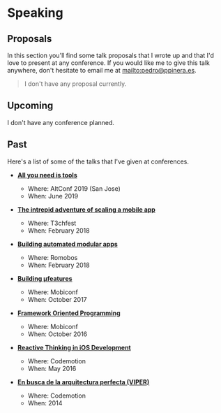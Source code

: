 # Speaking

## Proposals

In this section you'll find some talk proposals that I wrote up and that I'd love to present at any conference. If you would like me to give this talk anywhere, don't hesitate to email me at <a href="mailto:{{ site.author.email }}" target="_blank">mailto:pedro@ppinera.es</a>.


> I don't have any proposal currently.

## Upcoming

I don't have any conference planned.
  
## Past

Here's a list of some of the talks that I've given at conferences.

- [**All you need is tools**](https://speakerdeck.com/pepibumur/all-you-need-is-tools)

  - Where: AltConf 2019 (San Jose)
  - When: June 2019

- [**The intrepid adventure of scaling a mobile app**](https://t3chfest.uc3m.es/2018/)

  - Where: T3chfest
  - When: February 2018

- [**Building automated modular apps**](http://romobos.com/5th-edition)

  - Where: Romobos
  - When: February 2018

- [**Building µfeatures**](https://mobiconf.com/)

  - Where: Mobiconf
  - When: October 2017

- [**Framework Oriented Programming**](https://speakerdeck.com/pepibumur/framework-oriented-programming-mobiconf-2016)

  - Where: Mobiconf
  - When: October 2016

- [**Reactive Thinking in iOS Development**](https://speakerdeck.com/pepibumur/reactive-thinking-in-ios-development-reactive-amsterdam-meetup)

  - Where: Codemotion
  - When: May 2016

- [**En busca de la arquitectura perfecta (VIPER)**](http://2014.codemotion.es/en/agenda.html?recommended=#day2/en-busca-de-la-arquitectura-perfecta-viper-ios)
  - Where: Codemotion
  - When: 2014
